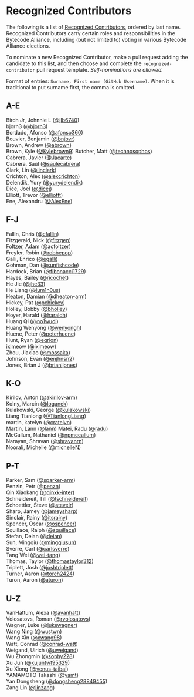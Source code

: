 # Recognized Contributors

The following is a list of [Recognized Contributors](https://github.com/bytecodealliance/governance/blob/main/TSC/charter.md#recognized-contributors), ordered by last name. Recognized Contributors carry certain roles and responsibilities in the Bytecode Alliance, including (but not limited to) voting in various Bytecode Alliance elections.

To nominate a new Recognized Contributor, make a pull request adding the candidate to this list, and then choose and complete the `recognized-contributor` pull request template. _Self-nominations are allowed._

Format of entries: `Surname, First name (GitHub Username)`. When it is traditional to put surname first, the comma is omitted.

## A-E

Birch Jr, Johnnie L ([@jlb6740](https://github.com/jlb6740))  
bjorn3 ([@bjorn3](https://github.com/bjorn3))  
Bordado, Afonso ([@afonso360](https://github.com/afonso360))  
Bouvier, Benjamin ([@bnjbvr](https://github.com/bnjbvr))  
Brown, Andrew ([@abrown](https://github.com/abrown))  
Brown, Kyle ([@Kylebrown9](https://github.com/Kylebrown9))
Butcher, Matt ([@technosophos](https://github.com/technosophos))  
Cabrera, Javier ([@Jacarte](https://github.com/Jacarte))  
Cabrera, Saúl ([@saulecabrera](https://github.com/saulecabrera))  
Clark, Lin ([@linclark](https://github.com/linclark))  
Crichton, Alex ([@alexcrichton](https://github.com/alexcrichton))  
Delendik, Yury ([@yurydelendik](https://github.com/yurydelendik))  
Dice, Joel ([@dicej](https://github.com/dicej))  
Elliott, Trevor ([@elliottt](https://github.com/elliottt))  
Ene, Alexandru ([@AlexEne](https://github.com/AlexEne))  

## F-J

Fallin, Chris ([@cfallin](https://github.com/cfallin))  
Fitzgerald, Nick ([@fitzgen](https://github.com/fitzgen))  
Foltzer, Adam ([@acfoltzer](https://github.com/acfoltzer))  
Freyler, Robin ([@robbepop](https://github.com/robbepop))  
Galli, Enrico ([@egalli](https://github.com/egalli))  
Gohman, Dan ([@sunfishcode](https://github.com/sunfishcode))  
Hardock, Brian ([@fibonacci1729](https://github.com/fibonacci1729))  
Hayes, Bailey ([@ricochet](https://github.com/ricochet))  
He Jie ([@jhe33](https://github.com/jhe33))  
He Liang ([@lum1n0us](https://github.com/lum1n0us))  
Heaton, Damian ([@dheaton-arm](https://github.com/dheaton-arm))  
Hickey, Pat ([@pchickey](https://github.com/pchickey))  
Holley, Bobby ([@bholley](https://github.com/bholley))  
Hoyer, Harald ([@haraldh](https://github.com/haraldh))  
Huang Qi ([@no1wudi](https://github.com/no1wudi))  
Huang Wenyong ([@wenyongh](https://github.com/wenyongh))  
Huene, Peter ([@peterhuene](https://github.com/peterhuene))  
Hunt, Ryan ([@eqrion](https://github.com/eqrion))  
iximeow ([@iximeow](https://github.com/iximeow))  
Zhou, Jiaxiao ([@mossaka](https://github.com/mossaka))  
Johnson, Evan ([@enjhnsn2](https://github.com/enjhnsn2))  
Jones, Brian J ([@brianjjones](https://github.com/brianjjones))  

## K-O

Kirilov, Anton ([@akirilov-arm](https://github.com/akirilov-arm))  
Kolny, Marcin ([@loganek](https://github.com/loganek))  
Kulakowski, George ([@kulakowski](https://github.com/kulakowski-wasm))  
Liang Tianlong ([@TianlongLiang](https://github.com/TianlongLiang))  
martin, katelyn ([@cratelyn](https://github.com/cratelyn))  
Martin, Lann ([@lann](https://github.com/lann))
Matei, Radu ([@radu](https://github.com/radu-matei))  
McCallum, Nathaniel ([@npmccallum](https://github.com/npmccallum))  
Narayan, Shravan ([@shravanrn](https://github.com/shravanrn))  
Noorali, Michelle ([@michelleN](https://github.com/michelleN))  

## P-T

Parker, Sam ([@sparker-arm](https://github.com/sparker-arm))  
Penzin, Petr ([@penzn](https://github.com/penzn))  
Qin Xiaokang ([@qinxk-inter](https://github.com/qinxk-inter))  
Schneidereit, Till ([@tschneidereit](https://github.com/tschneidereit))  
Schoettler, Steve ([@stevelr](https://github.com/stevelr))  
Sharp, Jamey ([@jameysharp](https://github.com/jameysharp))  
Sinclair, Rainy ([@itsrainy](https://github.com/itsrainy))  
Spencer, Oscar ([@ospencer](https://github.com/ospencer))  
Squillace, Ralph ([@squillace](https://github.com/squillace))  
Stefan, Deian ([@deian](https://github.com/deian))  
Sun, Mingqiu ([@mingqiusun](https://github.com/mingqiusun))  
Sverre, Carl ([@carlsverre](https://github.com/carlsverre))  
Tang Wei ([@wei-tang](https://github.com/wei-tang))  
Thomas, Taylor ([@thomastaylor312](https://github.com/thomastaylor312))  
Triplett, Josh ([@joshtriplett](https://github.com/joshtriplett))  
Turner, Aaron ([@torch2424](https://github.com/torch2424))  
Turon, Aaron ([@aturon](https://github.com/aturon))  

## U-Z

VanHattum, Alexa ([@avanhatt](https://github.com/avanhatt))  
Volosatovs, Roman ([@rvolosatovs](https://github.com/rvolosatovs))  
Wagner, Luke ([@lukewagner](https://github.com/lukewagner))  
Wang Ning ([@wustwn](https://github.com/wustwn))  
Wang Xin ([@xwang98](https://github.com/xwang98))  
Watt, Conrad ([@conrad-watt](https://github.com/conrad-watt))  
Weigand, Ulrich ([@uweigand](https://github.com/uweigand))  
Wu Zhongmin ([@sophy228](https://github.com/sophy228))  
Xu Jun ([@xujuntwt95329](https://github.com/xujuntwt95329))  
Xu Xiong ([@venus-taibai](https://github.com/venus-taibai))  
YAMAMOTO Takashi ([@yamt](https://github.com/yamt))  
Yan Dongsheng ([@dongsheng28849455](https://github.com/dongsheng28849455))  
Zang Lin ([@linzang](https://github.com/linzang))  
